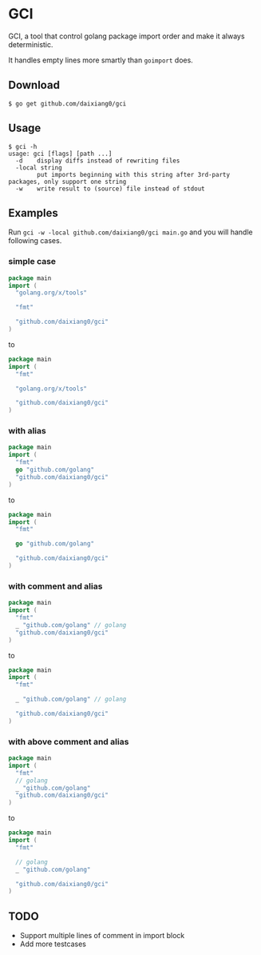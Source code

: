 # GCI

GCI, a tool that control golang package import order and make it always deterministic.

It handles empty lines more smartly than `goimport` does.

## Download

```shell
$ go get github.com/daixiang0/gci
```

## Usage

```shell
$ gci -h
usage: gci [flags] [path ...]
  -d	display diffs instead of rewriting files
  -local string
    	put imports beginning with this string after 3rd-party packages, only support one string
  -w	write result to (source) file instead of stdout
```

## Examples

Run `gci -w -local github.com/daixiang0/gci main.go` and you will handle following cases.

### simple case

```go
package main
import (
  "golang.org/x/tools"

  "fmt"

  "github.com/daixiang0/gci"
)
```

to

```go
package main
import (
  "fmt"

  "golang.org/x/tools"

  "github.com/daixiang0/gci"
)
```

### with alias

```go
package main
import (
  "fmt"
  go "github.com/golang"
  "github.com/daixiang0/gci"
)
```

to

```go
package main
import (
  "fmt"

  go "github.com/golang"

  "github.com/daixiang0/gci"
)
```

### with comment and alias

```go
package main
import (
  "fmt"
  _ "github.com/golang" // golang
  "github.com/daixiang0/gci"
)
```

to

```go
package main
import (
  "fmt"

  _ "github.com/golang" // golang

  "github.com/daixiang0/gci"
)
```

### with above comment and alias

```go
package main
import (
  "fmt"
  // golang
  _ "github.com/golang"
  "github.com/daixiang0/gci"
)
```

to

```go
package main
import (
  "fmt"

  // golang
  _ "github.com/golang"

  "github.com/daixiang0/gci"
)
```

## TODO

- Support multiple lines of comment in import block
- Add more testcases
